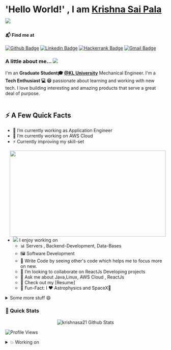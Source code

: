 <h1> 'Hello World!'
, I am <a href="https://github.com/krishnasai21">Krishna Sai Pala </a> <img src="https://emojis.slackmojis.com/emojis/images/1531849430/4246/blob-sunglasses.gif?1531849430" width="30px"></h1>
</h1>

#### 📬 Find me at
[![Github Badge](http://img.shields.io/badge/-Github-black?style=flat-square&logo=github&link=https://github.com/krishnasai21/)](https://github.com/krishnasa21/) 
[![Linkedin Badge](https://img.shields.io/badge/-LinkedIn-blue?style=flat-square&logo=Linkedin&logoColor=white&link=https://www.linkedin.com/in/krishna-pala-269a4712b/)](https://www.linkedin.com/in/krishna-pala-269a4712b)
[![Hackerrank Badge](https://img.shields.io/badge/-Hackerrank-2EC866?style=flat-square&logo=HackerRank&logoColor=white&link=https://www.hackerrank.com/palakrishnasai)](https://www.hackerrank.com/palakrishnasai)
[![Gmail Badge](https://img.shields.io/badge/-Gmail-d14836?style=flat-square&logo=Gmail&logoColor=white&link=mailto:palakrishnasai@gmail.com)](mailto:palakrishnasai@gmail.com)


### A little about me...  <img src="https://media.giphy.com/media/VgCDAzcKvsR6OM0uWg/giphy.gif" width="50"> 
I'm an **Graduate Student🎓 [@KL University](https://www.kluniversity.in)** Mechanical Engineer. I'm a **Tech Enthusiast 💻 😃** passionate about learning and working with new tech. I love building interesting and amazing products that serve a great deal of purpose. <br/><br/>




## ⚡️ A Few Quick Facts

- 🔭 I’m currently working as Application Engineer
- 🌱 I’m currently working on AWS Cloud 
- ⚡️ Currently improving my skill-set 
<img width="490" height="270" src="https://media.giphy.com/media/9B8wYztAoe1zO/source.gif" align=right>

- <img src="https://media.giphy.com/media/WUlplcMpOCEmTGBtBW/giphy.gif" width="30">  I enjoy working on
  - 📊 Servers , Backend-Development, Data-Bases
  - 🖼 Software Development
  - 📝 Write Code by seeing other's code which helps me to focus more on new.
  - 👯 I’m looking to collaborate on ReactJs Developing projects
  - 💬 Ask me about Java,Linux, AWS Cloud , ReactJs
  - 📙 Check out my [Resume]
  - 🎉 Fun-Fact: I ❤️ Astrophysics and SpaceX🚀 



<details>
  <summary>Some more stuff 😄</summary>
  
### 🖥️ My DevSetup
<img src="https://img.shields.io/badge/Lenovo-555555.svg?&style=flat-square&logo=dell&logoColor=007DB8"> <img src="https://img.shields.io/badge/Windows-555555.svg?&style=flat-square&logo=windows&logoColor=0078D6"> <img src="https://img.shields.io/badge/Chrome-555555.svg?&style=flat-square&logo=google-chrome&logoColor=FABC0C"> <img src="https://img.shields.io/badge/VS Code-555555?style=flat-square&logo=visual-studio-code&logoColor=007ACC"> <img src="https://img.shields.io/badge/Terminal-555555.svg?&style=flat-square&logo=Linux&logoColor=white"> <img src="https://img.shields.io/badge/Ubunutu-555555.svg?&style=flat-square&logo=Ubunutu&logoColor=F37626">

### ⚙️ Some Tool and Tech I use
<code><img height="30" src="https://avatars0.githubusercontent.com/u/1525981?s=200&v=4"></code>
<code><img height="30" src="https://raw.githubusercontent.com/github/explore/80688e429a7d4ef2fca1e82350fe8e3517d3494d/topics/cpp/cpp.png"></code>
<code><img height="30" src="https://raw.githubusercontent.com/github/explore/80688e429a7d4ef2fca1e82350fe8e3517d3494d/topics/javascript/javascript.png"></code>
<code><img height="30" src="https://avatars3.githubusercontent.com/u/9950313?s=200&v=4"></code>
  <code><img height="30" src="https://avatars1.githubusercontent.com/u/45120?s=200&v=4"></code>
<code><img height="30" src="https://raw.githubusercontent.com/github/explore/80688e429a7d4ef2fca1e82350fe8e3517d3494d/topics/html/html.png"></code>
<code><img height="30" src="https://avatars1.githubusercontent.com/u/1517864?s=200&v=4"></code>
<code><img height="30" src="https://avatars1.githubusercontent.com/u/2918581?s=200&v=4"></code>
<code><img height="30" src="https://avatars3.githubusercontent.com/u/18133?s=200&v=4"></code>
<code><img height="30" src="https://avatars1.githubusercontent.com/u/5009934?s=200&v=4"></code>
<code><img height="30" src="https://avatars0.githubusercontent.com/u/365630?s=88&v=4"></code>
<code><img height="30" src="https://avatars.githubusercontent.com/u/15658638"></code>
<code><img height="30" src="https://avatars.githubusercontent.com/u/34455048"></code>
<code><img height="30" src="https://avatars2.githubusercontent.com/u/1728152?s=200&v=4"></code>  
</details>


### 🚀 Quick Stats
<p align="center">
<img align="center" src="https://github-readme-stats.vercel.app/api?username=krishnasai21&show_icons=true&line_height=21&theme=react" alt="krishnasa21 Github Stats" />
</p>


![Profile Views](https://komarev.com/ghpvc/?username=krishnasa21)


<details>
<summary> 💥 Working on </summary>
<br>
<p align="center">
<a href="https://github.com/krishnasa21/Http-proxy-node-replay">
<img src="https://github-readme-stats.vercel.app/api/pin/?username=krishnasai21&repo=Http-proxy-node-replay&title_color=ffffff&text_color=c9cacc&icon_color=2bbc8a&bg_color=1d1f21"/>
</a>&ensp;
<a href="https://github.com/krishnasa21/React-JS">
<img src="https://github-readme-stats.vercel.app/api/pin/?username=krishnasai21&repo=react-k&title_color=ffffff&text_color=c9cacc&icon_color=2bbc8a&bg_color=1d1f21" />
</a>
</p>
</details>



<!--
**krishnasa21/krishnasa21** is a ✨ _special_ ✨ repository because its `README.md` (this file) appears on your GitHub profile.

pic on right
<img height="270" src="sss.svg" align=right>

 
views
![Profile Views](https://komarev.com/ghpvc/?username=krishnasa21)


social modded badge
<a href="https://www.linkedin.com/in/krishna-pala-269a4712b"><img src="https://img.shields.io/badge/linkedin-%230077B5.svg?&style=for-the-badge&logo=linkedin&logoColor=white" height=25></a>


language badges:
![Java](https://img.shields.io/badge/Java-ED8B00?style=for-the-badge&logo=java&logoColor=white)
![Java-Script](https://img.shields.io/badge/JavaScript-F7DF1E?style=for-the-badge&logo=javascript&logoColor=black)
![React](https://img.shields.io/badge/React-20232A?style=for-the-badge&logo=react&logoColor=61DAFB)

![HTML5](https://img.shields.io/badge/HTML5-E34F26?style=flat&logo=html5&logoColor=white)
![CSS3](https://img.shields.io/badge/CSS3-1572B6?style=flat&logo=css3)
![Spring](https://img.shields.io/badge/Spring-6DB33F?style=for-the-badge&logo=spring&logoColor=white)
![Flutter](https://img.shields.io/badge/Flutter-02569B?style=for-the-badge&logo=flutter&logoColor=white)
![Nodejs](https://img.shields.io/badge/Nodejs-555555?style=flat&logo=Node.js)
![Ubuntu](https://img.shields.io/badge/Ubuntu-E95420?style=for-the-badge&logo=ubuntu&logoColor=white)

![Git](https://img.shields.io/badge/Git-555555?style=flat-square&logo=git)
![GitHub](https://img.shields.io/badge/GitHub-181717?style=flat-square&logo=github)


-->
